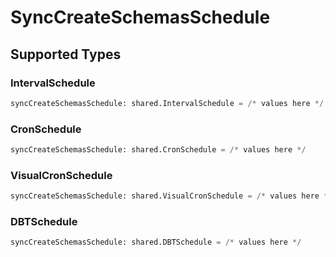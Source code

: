# SyncCreateSchemasSchedule


## Supported Types

### IntervalSchedule

```python
syncCreateSchemasSchedule: shared.IntervalSchedule = /* values here */
```

### CronSchedule

```python
syncCreateSchemasSchedule: shared.CronSchedule = /* values here */
```

### VisualCronSchedule

```python
syncCreateSchemasSchedule: shared.VisualCronSchedule = /* values here */
```

### DBTSchedule

```python
syncCreateSchemasSchedule: shared.DBTSchedule = /* values here */
```


